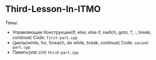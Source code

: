 # Third-Lesson-In-ITMO

Темы:
- Управляющие Конструкции(if, else, else if, switch, goto, ?, :, break, continue) Code: ``first-part.cpp``
- Циклы(while, for, foreach, do while, break, continue) Code: ``second-part.cpp``
- Память(std::cin) ``third-part.cpp``
